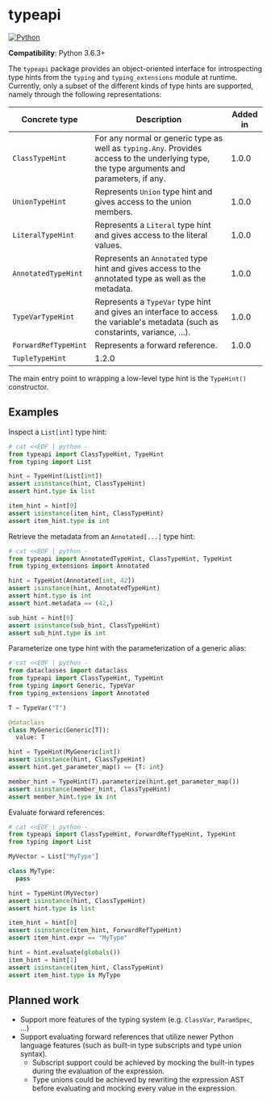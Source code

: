# typeapi

[![Python](https://github.com/NiklasRosenstein/python-typeapi/actions/workflows/python.yml/badge.svg)](https://github.com/NiklasRosenstein/python-typeapi/actions/workflows/python.yml)

__Compatibility__: Python 3.6.3+

The `typeapi` package provides an object-oriented interface for introspecting type hints from the `typing` and
`typing_extensions` module at runtime. Currently, only a subset of the different kinds of type hints are supported,
namely through the following representations:

| Concrete type | Description | Added in |
| ------------- | ----------- | -------- |
| `ClassTypeHint` | For any normal or generic type as well as `typing.Any`. Provides access to the underlying type, the type arguments and parameters, if any. | 1.0.0 |
| `UnionTypeHint` | Represents `Union` type hint and gives access to the union members. | 1.0.0 |
| `LiteralTypeHint` | Represents a `Literal` type hint and gives access to the literal values. | 1.0.0 |
| `AnnotatedTypeHint` | Represents an `Annotated` type hint and gives access to the annotated type as well as the metadata. | 1.0.0 |
| `TypeVarTypeHint` | Represents a `TypeVar` type hint and gives an interface to access the variable's metadata (such as constarints, variance, ...). | 1.0.0 |
| `ForwardRefTypeHint` | Represents a forward reference. | 1.0.0 |
| `TupleTypeHint` |  1.2.0 |

The main entry point to wrapping a low-level type hint is the `TypeHint()` constructor.

## Examples

Inspect a `List[int]` type hint:

```py
# cat <<EOF | python -
from typeapi import ClassTypeHint, TypeHint
from typing import List

hint = TypeHint(List[int])
assert isinstance(hint, ClassTypeHint)
assert hint.type is list

item_hint = hint[0]
assert isinstance(item_hint, ClassTypeHint)
assert item_hint.type is int
```

Retrieve the metadata from an `Annotated[...]` type hint:

```py
# cat <<EOF | python -
from typeapi import AnnotatedTypeHint, ClassTypeHint, TypeHint
from typing_extensions import Annotated

hint = TypeHint(Annotated[int, 42])
assert isinstance(hint, AnnotatedTypeHint)
assert hint.type is int
assert hint.metadata == (42,)

sub_hint = hint[0]
assert isinstance(sub_hint, ClassTypeHint)
assert sub_hint.type is int
```

Parameterize one type hint with the parameterization of a generic alias:

```py
# cat <<EOF | python -
from dataclasses import dataclass
from typeapi import ClassTypeHint, TypeHint
from typing import Generic, TypeVar
from typing_extensions import Annotated

T = TypeVar("T")

@dataclass
class MyGeneric(Generic[T]):
  value: T

hint = TypeHint(MyGeneric[int])
assert isinstance(hint, ClassTypeHint)
assert hint.get_parameter_map() == {T: int}

member_hint = TypeHint(T).parameterize(hint.get_parameter_map())
assert isinstance(member_hint, ClassTypeHint)
assert member_hint.type is int
```

Evaluate forward references:

```py
# cat <<EOF | python -
from typeapi import ClassTypeHint, ForwardRefTypeHint, TypeHint
from typing import List

MyVector = List["MyType"]

class MyType:
  pass

hint = TypeHint(MyVector)
assert isinstance(hint, ClassTypeHint)
assert hint.type is list

item_hint = hint[0]
assert isinstance(item_hint, ForwardRefTypeHint)
assert item_hint.expr == "MyType"

hint = hint.evaluate(globals())
item_hint = hint[1]
assert isinstance(item_hint, ClassTypeHint)
assert item_hint.type is MyType
```

## Planned work

* Support more features of the typing system (e.g. `ClassVar`, `ParamSpec`, ...)
* Support evaluating forward references that utilize newer Python language features (such as built-in type subscripts
  and type union syntax).
    * Subscript support could be achieved by mocking the built-in types during the evaluation of the expression.
    * Type unions could be achieved by rewriting the expression AST before evaluating and mocking every value in the expression.
